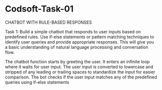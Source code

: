 # Codsoft-Task-01
CHATBOT WITH RULE-BASED RESPONSES

Task 1: Build a simple chatbot that responds to user inputs based on predefined rules. Use if-else statements or pattern matching techniques to identify user queries and provide appropriate responses. This will give you a basic understanding of natural language processing and conversation flow.

The chatbot function starts by greeting the user. It enters an infinite loop where it waits for user input. The user input is converted to lowercase and stripped of any leading or trailing spaces to standardize the input for easier comparison. The bot checks if the user input matches any of the predefined queries using if-else statements

